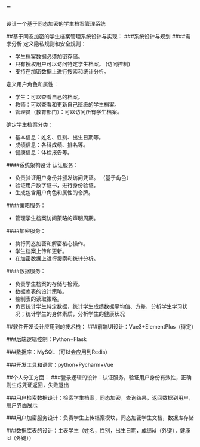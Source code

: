 # -
设计一个基于同态加密的学生档案管理系统

##基于同态加密的学生档案管理系统设计与实现：
###系统设计与规划
####需求分析
定义隐私规则和安全规则：
  * 学生档案数据必须加密存储。
  * 只有授权用户可以访问特定学生档案。  (访问控制)
  * 支持在加密数据上进行搜索和统计分析。

定义用户角色和属性：
  * 学生：可以查看自己的档案。
  * 教师：可以查看和更新自己班级的学生档案。
  * 管理员（教育部门）：可以访问所有学生档案。

确定学生档案分类：
  * 基本信息：姓名、性别、出生日期等。
  * 成绩信息：各科成绩、排名等。
  * 健康信息：体检报告等。

####系统架构设计
认证服务：
  * 负责验证用户身份并颁发访问凭证。 （基于角色）
  * 验证用户数字证书，进行身份验证。
  * 生成包含用户角色和属性的令牌。

####策略服务：
  * 管理学生档案访问策略的声明周期。

####加密服务：
  * 执行同态加密和解密核心操作。
  * 学生档案上传和更新。
  * 在加密数据上进行搜索和统计分析。
    
####数据服务：
  * 负责学生档案的存储与检索。
  * 数据库表的设计策略。
  * 控制表的读取策略。
  * 负责统计学生特定数据，统计学生成绩数据平均值、方差，分析学生学习状况；统计学生的身体素质，分析学生的健康状况

##软件开发设计应用到的技术栈：
###前端UI设计：Vue3+ElementPlus（待定）

###后端逻辑控制：Python+Flask

###数据库：MySQL（可以会应用到Redis）

###开发工具和语言：python+Pycharm+Vue

##个人分工方面：
###登录逻辑的设计：认证服务，验证用户身份有效性，正确则生成凭证返回，失败退出

###用户检索数据设计：检索学生档案，同态加密，查询结果，返回数据到用户，用户界面展示

###用户加密服务设计：负责学生上传档案模块，同态加密学生文档，数据库存储

###数据库表的设计：主表学生（姓名，性别，出生日期，成绩id（外键），健康id（外键））

